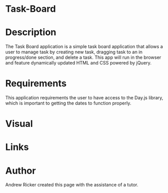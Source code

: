 # Task-Board

# Description

The Task Board application is a simple task board application that allows a user to manage task by creating new task, dragging task to an in progress/done section, and delete a task. This app will run in the browser and feature dynamically updated HTML and CSS powered by jQuery.

# Requirements

This application requirements the user to have access to the Day.js library, which is important to getting the dates to function properly. 

# Visual



# Links



# Author

Andrew Ricker created this page with the assistance of a tutor.